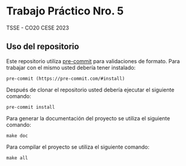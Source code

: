 # Trabajo Práctico Nro. 5

TSSE - CO20 CESE 2023

## Uso del repositorio

Este repositorio utiliza [pre-commit](https://pre-commit.com) para validaciones de formato. Para trabajar con el mismo usted debería tener instalado:

```
pre-commit (https://pre-commit.com/#install)
```

Después de clonar el repositorio usted debería ejecutar el siguiente comando:

```
pre-commit install
```

Para generar la documentación del proyecto se utiliza el siguiente comando:

```
make doc
```

Para compilar el proyecto se utiliza el siguiente comando:

```
make all
```

